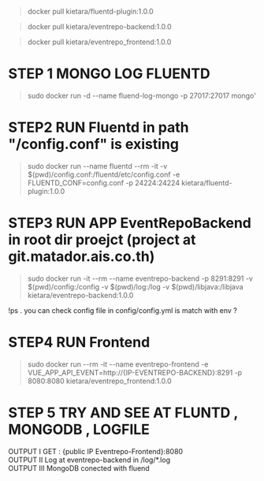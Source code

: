 > docker pull kietara/fluentd-plugin:1.0.0 

> docker pull kietara/eventrepo-backend:1.0.0

> docker pull kietara/eventrepo_frontend:1.0.0

# STEP 1 MONGO LOG FLUENTD
> sudo docker run -d --name fluend-log-mongo -p 27017:27017 mongo'

# STEP2 RUN Fluentd  in path  "/config.conf" is existing
> sudo docker run --name fluentd --rm -it -v $(pwd)/config.conf:/fluentd/etc/config.conf -e FLUENTD_CONF=config.conf -p 24224:24224 kietara/fluentd-plugin:1.0.0

# STEP3 RUN APP EventRepoBackend in root dir proejct (project at git.matador.ais.co.th)
> sudo docker run -it --rm --name eventrepo-backend -p 8291:8291 -v $(pwd)/config:/config -v $(pwd)/log:/log -v $(pwd)/libjava:/libjava kietara/eventrepo-backend:1.0.0

!ps . you can check config file in config/config.yml is match with env ?

# STEP4 RUN Frontend
> sudo docker run --rm -it --name eventrepo-frontend -e VUE_APP_API_EVENT=http://{IP-EVENTREPO-BACKEND}:8291 -p 8080:8080 kietara/eventrepo_frontend:1.0.0

# STEP 5 TRY AND SEE AT FLUNTD , MONGODB , LOGFILE

OUTPUT I GET : {public IP Eventrepo-Frontend}:8080<br>
OUTPUT II Log at eventrepo-backend in /log/*.log<br>
OUTPUT III MongoDB conected with fluend<br>
